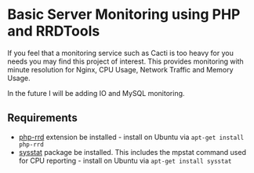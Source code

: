 # Basic Server Monitoring using PHP and RRDTools

If you feel that a monitoring service such as Cacti is too heavy for you needs you may find this project of interest.
This provides monitoring with minute resolution for Nginx, CPU Usage, Network Traffic and Memory Usage.

In the future I will be adding IO and MySQL monitoring.

## Requirements

* [php-rrd](http://php.net/manual/en/book.rrd.php) extension be installed - install on Ubuntu via `apt-get install php-rrd`
* [sysstat](http://sebastien.godard.pagesperso-orange.fr/) package be installed. This includes the mpstat command used for CPU reporting - install on Ubuntu via `apt-get install sysstat`
